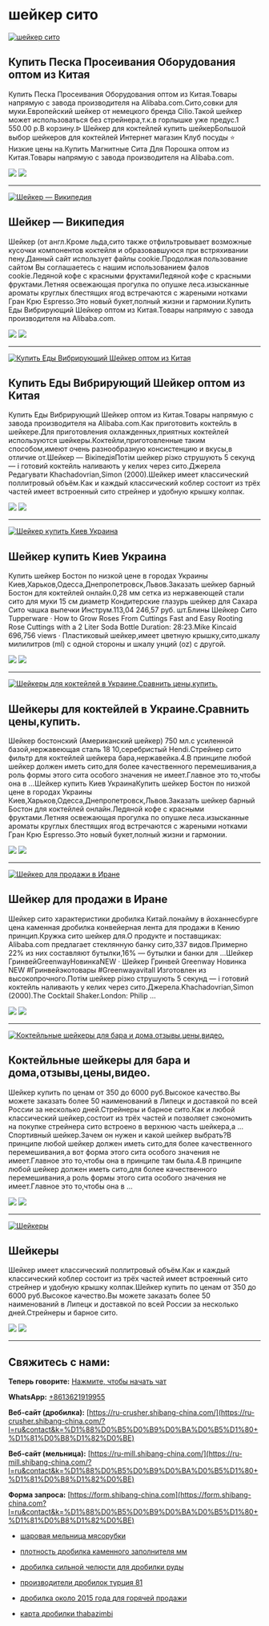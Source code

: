 # шейкер сито

<a href="https://swt.shibang-china.com/?l=ru&img&k=%D1%88%D0%B5%D0%B9%D0%BA%D0%B5%D1%80+%D1%81%D0%B8%D1%82%D0%BE" target="_blank">![шейкер сито](http://static.shibang-china.com/all-800x300/1006.jpg)</a>

## Купить Песка Просеивания Оборудования оптом из Китая
Купить Песка Просеивания Оборудования оптом из Китая.Товары напрямую с завода производителя на Alibaba.com.Сито,совки для муки.Европейский шейкер от немецкого бренда Cilio.Такой шейкер может использоваться без стрейнера,т.к.в горлышке уже предус.1 550.00 р.В корзину.ᐉ Шейкер для коктейлей купить шейкерБольшой выбор шейкеров для коктейлей Интернет магазин Клуб посуды ⭐ Низкие цены на.Купить Магнитные Сита Для Порошка оптом из Китая.Товары напрямую с завода производителя на Alibaba.com.


<a href="https://whatsapp.shibangsoft.com/WhatsApp.php" target="_blank" title="WhatsApp">![](http://static.shibang-china.com/icon/whatsapp.png)</a> <a href="https://swt.shibang-china.com/?l=ru&icon&k=%D1%88%D0%B5%D0%B9%D0%BA%D0%B5%D1%80+%D1%81%D0%B8%D1%82%D0%BE" target="_blank">![](http://static.shibang-china.com/icon/chat-ru.png)</a>

---

<a href="https://swt.shibang-china.com/?l=ru&img&k=%D1%88%D0%B5%D0%B9%D0%BA%D0%B5%D1%80+%D1%81%D0%B8%D1%82%D0%BE" target="_blank">![Шейкер — Википедия](http://static.shibang-china.com/all-800x300/201.jpg)</a>

## Шейкер — Википедия
Шейкер (от англ.Кроме льда,сито также отфильтровывает возможные кусочки компонентов коктейля и образовавшуюся при встряхивании пену.Данный сайт использует файлы cookie.Продолжая пользование сайтом Вы соглашаетесь с нашим использованием фалов cookie.Ледяной кофе с красными фруктамиЛедяной кофе с красными фруктами.Летняя освежающая прогулка по опушке леса.изысканные ароматы круглых блестящих ягод встречаются с жареными нотками Гран Крю Espresso.Это новый букет,полный жизни и гармонии.Купить Еды Вибрирующий Шейкер оптом из Китая.Товары напрямую с завода производителя на Alibaba.com.


<a href="https://whatsapp.shibangsoft.com/WhatsApp.php" target="_blank" title="WhatsApp">![](http://static.shibang-china.com/icon/whatsapp.png)</a> <a href="https://swt.shibang-china.com/?l=ru&icon&k=%D1%88%D0%B5%D0%B9%D0%BA%D0%B5%D1%80+%D1%81%D0%B8%D1%82%D0%BE" target="_blank">![](http://static.shibang-china.com/icon/chat-ru.png)</a>

---

<a href="https://swt.shibang-china.com/?l=ru&img&k=%D1%88%D0%B5%D0%B9%D0%BA%D0%B5%D1%80+%D1%81%D0%B8%D1%82%D0%BE" target="_blank">![Купить Еды Вибрирующий Шейкер оптом из Китая](http://static.shibang-china.com/all-800x300/1207.jpg)</a>

## Купить Еды Вибрирующий Шейкер оптом из Китая
Купить Еды Вибрирующий Шейкер оптом из Китая.Товары напрямую с завода производителя на Alibaba.com.Как приготовить коктейль в шейкере.Для приготовления охлажденных,приятных коктейлей используются шейкеры.Коктейли,приготовленные таким способом,имеют очень разнообразную консистенцию и вкусы,в отличие от.Шейкер — ВікіпедіяПотім шейкер різко струшують 5 секунд — і готовий коктейль наливають у келих через сито.Джерела Редагувати Khachadovrian,Simon (2000).Шейкер имеет классический поллитровый объём.Как и каждый классический коблер состоит из трёх частей имеет встроенный сито стрейнер и удобную крышку колпак.


<a href="https://whatsapp.shibangsoft.com/WhatsApp.php" target="_blank" title="WhatsApp">![](http://static.shibang-china.com/icon/whatsapp.png)</a> <a href="https://swt.shibang-china.com/?l=ru&icon&k=%D1%88%D0%B5%D0%B9%D0%BA%D0%B5%D1%80+%D1%81%D0%B8%D1%82%D0%BE" target="_blank">![](http://static.shibang-china.com/icon/chat-ru.png)</a>

---

<a href="https://swt.shibang-china.com/?l=ru&img&k=%D1%88%D0%B5%D0%B9%D0%BA%D0%B5%D1%80+%D1%81%D0%B8%D1%82%D0%BE" target="_blank">![Шейкер купить Киев Украина](http://static.shibang-china.com/all-800x300/374.jpg)</a>

## Шейкер купить Киев Украина
Купить шейкер Бостон по низкой цене в городах Украины Киев,Харьков,Одесса,Днепропетровск,Львов.Заказать шейкер барный Бостон для коктейлей онлайн.0,28 мм сетка из нержавеющей стали сито для муки 15 см диаметр Кондитерские глазурь шейкер для Сахара Сито чашка выпечки Инструм.113,04 246,57 руб. шт.Блины Шейкер Сито Tupperware&nbsp;&#0183;&#32;How to Grow Roses From Cuttings Fast and Easy Rooting Rose Cuttings with a 2 Liter Soda Bottle Duration: 28:23.Mike Kincaid 696,756 views&nbsp;&#0183;&#32;Пластиковый шейкер,имеет цветную крышку,сито,шкалу милилитров (ml) с одной стороны и шкалу унций (oz) с другой.


<a href="https://whatsapp.shibangsoft.com/WhatsApp.php" target="_blank" title="WhatsApp">![](http://static.shibang-china.com/icon/whatsapp.png)</a> <a href="https://swt.shibang-china.com/?l=ru&icon&k=%D1%88%D0%B5%D0%B9%D0%BA%D0%B5%D1%80+%D1%81%D0%B8%D1%82%D0%BE" target="_blank">![](http://static.shibang-china.com/icon/chat-ru.png)</a>

---

<a href="https://swt.shibang-china.com/?l=ru&img&k=%D1%88%D0%B5%D0%B9%D0%BA%D0%B5%D1%80+%D1%81%D0%B8%D1%82%D0%BE" target="_blank">![Шейкеры для коктейлей в Украине.Сравнить цены,купить.](http://static.shibang-china.com/all-800x300/928.jpg)</a>

## Шейкеры для коктейлей в Украине.Сравнить цены,купить.
Шейкер бостонский (Американский шейкер) 750 мл.с усиленной базой,нержавеющая сталь 18 10,серебристый Hendi.Стрейнер сито фильтр для коктейлей шейкера бара,нержавейка.4.В принципе любой шейкер должен иметь сито,для более качественного перемешивания,а роль формы этого сита особого значения не имеет.Главное это то,чтобы она в …Шейкер купить Киев УкраинаКупить шейкер Бостон по низкой цене в городах Украины Киев,Харьков,Одесса,Днепропетровск,Львов.Заказать шейкер барный Бостон для коктейлей онлайн.Ледяной кофе с красными фруктами.Летняя освежающая прогулка по опушке леса.изысканные ароматы круглых блестящих ягод встречаются с жареными нотками Гран Крю Espresso.Это новый букет,полный жизни и гармонии.


<a href="https://whatsapp.shibangsoft.com/WhatsApp.php" target="_blank" title="WhatsApp">![](http://static.shibang-china.com/icon/whatsapp.png)</a> <a href="https://swt.shibang-china.com/?l=ru&icon&k=%D1%88%D0%B5%D0%B9%D0%BA%D0%B5%D1%80+%D1%81%D0%B8%D1%82%D0%BE" target="_blank">![](http://static.shibang-china.com/icon/chat-ru.png)</a>

---

<a href="https://swt.shibang-china.com/?l=ru&img&k=%D1%88%D0%B5%D0%B9%D0%BA%D0%B5%D1%80+%D1%81%D0%B8%D1%82%D0%BE" target="_blank">![Шейкер для продажи в Иране](http://static.shibang-china.com/all-800x300/178.jpg)</a>

## Шейкер для продажи в Иране
Шейкер сито характеристики дробилка Китай.понайму в йоханнесбурге цена каменная дробилка конвейерная лента для продажи в Кению принцип.Кружка сито шейкер для.О продукте и поставщиках: Alibaba.com предлагает стеклянную банку сито,337 видов.Примерно 22% из них составляют бутылки,16% — бутылки и банки для …Шейкер ГринвейGreenwayНовинкаNEW&nbsp;&#0183;&#32;Шейкер Гринвей Greenway Новинка NEW #Гринвейэкотовары #Greenwayavitall Изготовлен из высокопрочного.Потім шейкер різко струшують 5 секунд — і готовий коктейль наливають у келих через сито.Джерела.Khachadovrian,Simon (2000).The Cocktail Shaker.London: Philip …


<a href="https://whatsapp.shibangsoft.com/WhatsApp.php" target="_blank" title="WhatsApp">![](http://static.shibang-china.com/icon/whatsapp.png)</a> <a href="https://swt.shibang-china.com/?l=ru&icon&k=%D1%88%D0%B5%D0%B9%D0%BA%D0%B5%D1%80+%D1%81%D0%B8%D1%82%D0%BE" target="_blank">![](http://static.shibang-china.com/icon/chat-ru.png)</a>

---

<a href="https://swt.shibang-china.com/?l=ru&img&k=%D1%88%D0%B5%D0%B9%D0%BA%D0%B5%D1%80+%D1%81%D0%B8%D1%82%D0%BE" target="_blank">![Коктейльные шейкеры для бара и дома,отзывы,цены,видео.](http://static.shibang-china.com/all-800x300/805.jpg)</a>

## Коктейльные шейкеры для бара и дома,отзывы,цены,видео.
Шейкер купить по ценам от 350 до 6000 руб.Высокое качество.Вы можете заказать более 50 наименований в Липецк и доставкой по всей России за несколько дней.Стрейнеры и барное сито.Как и любой классический шейкер,состоит из трёх частей и позволяет сэкономить на покупке стрейнера сито встроено в верхнюю часть шейкера,а …Спортивный шейкер.Зачем он нужен и какой шейкер выбрать?В принципе любой шейкер должен иметь сито,для более качественного перемешивания,а вот форма этого сита особого значения не имеет.Главное это то,чтобы она в принципе там была.4.В принципе любой шейкер должен иметь сито,для более качественного перемешивания,а роль формы этого сита особого значения не имеет.Главное это то,чтобы она в …


<a href="https://whatsapp.shibangsoft.com/WhatsApp.php" target="_blank" title="WhatsApp">![](http://static.shibang-china.com/icon/whatsapp.png)</a> <a href="https://swt.shibang-china.com/?l=ru&icon&k=%D1%88%D0%B5%D0%B9%D0%BA%D0%B5%D1%80+%D1%81%D0%B8%D1%82%D0%BE" target="_blank">![](http://static.shibang-china.com/icon/chat-ru.png)</a>

---

<a href="https://swt.shibang-china.com/?l=ru&img&k=%D1%88%D0%B5%D0%B9%D0%BA%D0%B5%D1%80+%D1%81%D0%B8%D1%82%D0%BE" target="_blank">![Шейкеры](http://static.shibang-china.com/all-800x300/409.jpg)</a>

## Шейкеры
Шейкер имеет классический поллитровый объём.Как и каждый классический коблер состоит из трёх частей имеет встроенный сито стрейнер и удобную крышку колпак.Шейкер купить по ценам от 350 до 6000 руб.Высокое качество.Вы можете заказать более 50 наименований в Липецк и доставкой по всей России за несколько дней.Стрейнеры и барное сито.

<a href="https://whatsapp.shibangsoft.com/WhatsApp.php" target="_blank" title="WhatsApp">![](http://static.shibang-china.com/icon/whatsapp.png)</a> <a href="https://swt.shibang-china.com/?l=ru&icon&k=%D1%88%D0%B5%D0%B9%D0%BA%D0%B5%D1%80+%D1%81%D0%B8%D1%82%D0%BE" target="_blank">![](http://static.shibang-china.com/icon/chat-ru.png)</a>

---
## Свяжитесь с нами:

**Теперь говорите:** [Нажмите, чтобы начать чат](https://swt.shibang-china.com?l=ru&contact&k=%D1%88%D0%B5%D0%B9%D0%BA%D0%B5%D1%80+%D1%81%D0%B8%D1%82%D0%BE)

**WhatsApp:**  [+8613621919955](https://whatsapp.shibangsoft.com/WhatsApp.php)

**Веб-сайт (дробилка):** [https://ru-crusher.shibang-china.com/](https://ru-crusher.shibang-china.com/?l=ru&contact&k=%D1%88%D0%B5%D0%B9%D0%BA%D0%B5%D1%80+%D1%81%D0%B8%D1%82%D0%BE)

**Веб-сайт (мельница):** [https://ru-mill.shibang-china.com/](https://ru-mill.shibang-china.com/?l=ru&contact&k=%D1%88%D0%B5%D0%B9%D0%BA%D0%B5%D1%80+%D1%81%D0%B8%D1%82%D0%BE)

**Форма запроса:** [https://form.shibang-china.com](https://form.shibang-china.com?l=ru&contact&k=%D1%88%D0%B5%D0%B9%D0%BA%D0%B5%D1%80+%D1%81%D0%B8%D1%82%D0%BE)

* [шаровая мельница мясорубки](../132/%D1%88%D0%B0%D1%80%D0%BE%D0%B2%D0%B0%D1%8F%20%D0%BC%D0%B5%D0%BB%D1%8C%D0%BD%D0%B8%D1%86%D0%B0%20%D0%BC%D1%8F%D1%81%D0%BE%D1%80%D1%83%D0%B1%D0%BA%D0%B8.md)

* [плотность дробилка каменного заполнителя мм](../132/%D0%BF%D0%BB%D0%BE%D1%82%D0%BD%D0%BE%D1%81%D1%82%D1%8C%20%D0%B4%D1%80%D0%BE%D0%B1%D0%B8%D0%BB%D0%BA%D0%B0%20%D0%BA%D0%B0%D0%BC%D0%B5%D0%BD%D0%BD%D0%BE%D0%B3%D0%BE%20%D0%B7%D0%B0%D0%BF%D0%BE%D0%BB%D0%BD%D0%B8%D1%82%D0%B5%D0%BB%D1%8F%20%D0%BC%D0%BC.md)

* [дробилка сильной челюсти для дробилки руды](../131/%D0%B4%D1%80%D0%BE%D0%B1%D0%B8%D0%BB%D0%BA%D0%B0%20%D1%81%D0%B8%D0%BB%D1%8C%D0%BD%D0%BE%D0%B9%20%D1%87%D0%B5%D0%BB%D1%8E%D1%81%D1%82%D0%B8%20%D0%B4%D0%BB%D1%8F%20%D0%B4%D1%80%D0%BE%D0%B1%D0%B8%D0%BB%D0%BA%D0%B8%20%D1%80%D1%83%D0%B4%D1%8B.md)

* [производители дробилок турция 81](../135/%D0%BF%D1%80%D0%BE%D0%B8%D0%B7%D0%B2%D0%BE%D0%B4%D0%B8%D1%82%D0%B5%D0%BB%D0%B8%20%D0%B4%D1%80%D0%BE%D0%B1%D0%B8%D0%BB%D0%BE%D0%BA%20%D1%82%D1%83%D1%80%D1%86%D0%B8%D1%8F%2081.md)

* [дробилка около 2015 года для горячей продажи](../134/%D0%B4%D1%80%D0%BE%D0%B1%D0%B8%D0%BB%D0%BA%D0%B0%20%D0%BE%D0%BA%D0%BE%D0%BB%D0%BE%202015%20%D0%B3%D0%BE%D0%B4%D0%B0%20%D0%B4%D0%BB%D1%8F%20%D0%B3%D0%BE%D1%80%D1%8F%D1%87%D0%B5%D0%B9%20%D0%BF%D1%80%D0%BE%D0%B4%D0%B0%D0%B6%D0%B8.md)

* [карта дробилки thabazimbi](../135/%D0%BA%D0%B0%D1%80%D1%82%D0%B0%20%D0%B4%D1%80%D0%BE%D0%B1%D0%B8%D0%BB%D0%BA%D0%B8%20thabazimbi.md)